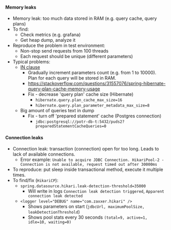 #### Memory leaks
* Memory leak: too much data stored in RAM (e.g. query cache, query plans)
* To find:
    * Check metrics (e.g. grafana)
    * Get heap dump, analyze it
* Reproduce the problem in test environment:
    * Non-stop send requests from 100 threads
    * Each request should be unique (different parameters)
* Typical problems:
    * [IN clause](https://stackoverflow.com/questions/31557076/spring-hibernate-query-plan-cache-memory-usage)
        * Gradually increment parameters count (e.g. from 1 to 10000). Plan for each query will be stored in RAM.
        * https://stackoverflow.com/questions/31557076/spring-hibernate-query-plan-cache-memory-usage
        * Fix - decrease 'query plan' cache size (Hibernate)
            * `hibernate.query.plan_cache_max_size=16`
            * `hibernate.query.plan_parameter_metadata_max_size=8`
    * Big amount of queries text in dump
        * Fix - turn off 'prepared statement' cache (Postgres connection)
            * `jdbc:postgresql://potr-db-t:5432/puds2?preparedStatementCacheQueries=0`

#### Connection leaks
* Connection leak: transaction (connection) open for too long. Leads to lack of available connections.
    * Error example: `Unable to acquire JDBC Connection. HikariPool-2 - Connection is not available, request timed out after 30000ms`
* To reproduce: put sleep inside transactional method, execute it multiple times.
* To find/fix (`HikariCP`):
    * `spring.datasource.hikari.leak-detection-threshold=35000`
        * Will write in logs `Connection leak detection triggered`, `Apparent connection leak detected`
    * `<logger level="DEBUG" name="com.zaxxer.hikari" />`
        * Shows parameters on start (`jdbcUrl, maximumPoolSize, leakDetectionThreshold`)
        * Shows pool stats every 30 seconds `(total=9, active=1, idle=10, waiting=0)`
